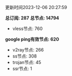 更新时间2023-12-06 20:27:59

**总订阅: 287**
**总节点: 14794**
- vless节点: 760

**google ping有效节点: 620**
- v2ray节点: 266
- ss节点: 308
- trojan节点: 45
- ssr节点: 1
